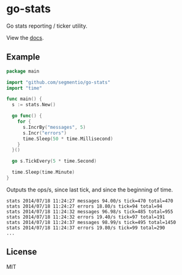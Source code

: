 
# go-stats

 Go stats reporting / ticker utility.

 View the [docs](godoc.org/pkg/github.com/segmentio/go-stats).

## Example

```go
package main

import "github.com/segmentio/go-stats"
import "time"

func main() {
  s := stats.New()

  go func() {
    for {
      s.IncrBy("messages", 5)
      s.Incr("errors")
      time.Sleep(50 * time.Millisecond)
    }
  }()

  go s.TickEvery(5 * time.Second)

  time.Sleep(time.Minute)
}
```

 Outputs the ops/s, since last tick, and since the beginning of time.

```
stats 2014/07/18 11:24:27 messages 94.00/s tick=470 total=470
stats 2014/07/18 11:24:27 errors 18.80/s tick=94 total=94
stats 2014/07/18 11:24:32 messages 96.98/s tick=485 total=955
stats 2014/07/18 11:24:32 errors 19.40/s tick=97 total=191
stats 2014/07/18 11:24:37 messages 98.99/s tick=495 total=1450
stats 2014/07/18 11:24:37 errors 19.80/s tick=99 total=290
...
```

## License

MIT